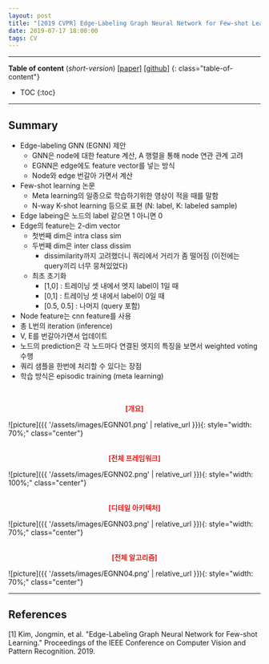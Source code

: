 ```yaml
---
layout: post
title: "[2019 CVPR] Edge-Labeling Graph Neural Network for Few-shot Learning"
date: 2019-07-17 18:00:00
tags: CV 
---
```


<!--more-->

---

**Table of content** (*short-version*)
[[paper]](http://openaccess.thecvf.com/content_CVPR_2019/papers/Kim_Edge-Labeling_Graph_Neural_Network_for_Few-Shot_Learning_CVPR_2019_paper.pdf) [[github](https://github.com/khy0809/fewshot-egnn)]
{: class="table-of-content"}
* TOC
{:toc}

---

## Summary

- Edge-labeling GNN (EGNN) 제안
  - GNN은 node에 대한 feature 계산, A 행렬을 통해 node 연관 관계 고려
  - EGNN은 edge에도 feature vector를 넣는 방식
  - Node와 edge 번갈아 가면서 계산
- Few-shot learning 논문
  - Meta learning의 일종으로 학습하기위한 영상이 적을 때를 말함
  - N-way K-shot learning 등으로 표현 (N: label, K: labeled sample)
- Edge labeing은 노드의 label 같으면 1 아니면 0
- Edge의 feature는 2-dim vector
  - 첫번째 dim은 intra class sim
  - 두번째 dim은 inter class dissim
    - dissimilarity까지 고려했더니 쿼리에서 거리가 좀 떨어짐 (이전에는 query끼리 너무 뭉쳐있었다)
  - 최초 초기화
    - [1,0] : 트레이닝 셋 내에서 엣지 label이 1일 때
    - [0,1] : 트레이닝 셋 내에서 label이 0일 때
    - [0.5, 0.5] : 나머지 (query 포함)
- Node feature는 cnn feature를 사용
- 총 L번의 iteration (inference)
- V, E를 번갈아가면서 업데이트
- 노드의 prediction은 각 노드마다 연결된 엣지의 특징을 보면서 weighted voting 수행
- 쿼리 샘플을 한번에 처리할 수 있다는 장점
- 학습 방식은 episodic training (meta learning)
  
  

  
<br/>
<p align="center" style="color: #e01f1f; font-weight: bold;">[개요]</p>
![picture]({{ '/assets/images/EGNN01.png' | relative_url }}){: style="width: 70%;" class="center"}
<br/>


<br/>
<p align="center" style="color: #e01f1f; font-weight: bold;">[전체 프레임워크]</p>
![picture]({{ '/assets/images/EGNN02.png' | relative_url }}){: style="width: 100%;" class="center"}
<br/>

<br/>
<p align="center" style="color: #e01f1f; font-weight: bold;">[디테일 아키텍처]</p>
![picture]({{ '/assets/images/EGNN03.png' | relative_url }}){: style="width: 70%;" class="center"}
<br/>

<br/>
<p align="center" style="color: #e01f1f; font-weight: bold;">[전체 알고리즘]</p>
![picture]({{ '/assets/images/EGNN04.png' | relative_url }}){: style="width: 70%;" class="center"}
<br/>


---


## References

[1] Kim, Jongmin, et al. "Edge-Labeling Graph Neural Network for Few-shot Learning." Proceedings of the IEEE Conference on Computer Vision and Pattern Recognition. 2019.

